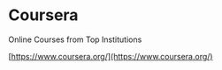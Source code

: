 # Coursera

Online Courses from Top Institutions

[https://www.coursera.org/](https://www.coursera.org/)





